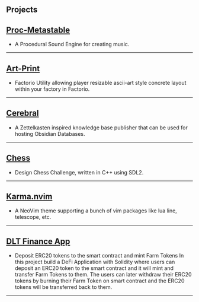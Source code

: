 ## Projects

## [Proc-Metastable](https://github.com/amitchaudhari9121/proc-metastable)

- A Procedural Sound Engine for creating music.

---

## [Art-Print](https://github.com/amitchaudhari9121/art-print)

- Factorio Utility allowing player resizable ascii-art style concrete layout within your factory in Factorio.


---

## [Cerebral](https://github.com/amitchaudhari9121/cerebral)

- A Zettelkasten inspired knowledge base publisher that can be used for hosting Obsidian Databases.


---

## [Chess](https://github.com/amithchaudhari9121/chess)

- Design Chess Challenge, written in C++ using SDL2.


---

## [Karma.nvim](https://github.com/amitchaudhari9121/karma.nvim)

- A NeoVim theme supporting a bunch of vim packages like lua line, telescope, etc.


---

## [DLT Finance App](https://github.com/amitchaudhari9121/Example-DEFI-APP)

- Deposit ERC20 tokens to the smart contract and mint Farm Tokens In this project build a DeFi Application with Solidity where users can deposit an ERC20 token to the smart contract and it will mint and transfer Farm Tokens to them.
The users can later withdraw their ERC20 tokens by burning their Farm Token on smart contract and the ERC20 tokens will be transferred back to them.

---

